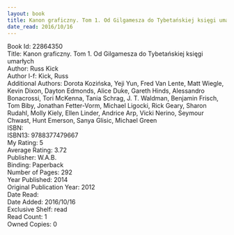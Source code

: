 ```yaml
---
layout: book
title: Kanon graficzny. Tom 1. Od Gilgamesza do Tybetańskiej księgi umarłych
date_read: 2016/10/16
---
```


Book Id: 22864350<br />
Title: Kanon graficzny. Tom 1. Od Gilgamesza do Tybetańskiej księgi umarłych<br />
Author: Russ Kick<br />
Author l-f: Kick, Russ<br />
Additional Authors: Dorota Kozińska, Yeji Yun, Fred Van Lente, Matt Wiegle, Kevin Dixon, Dayton Edmonds, Alice Duke, Gareth Hinds, Alessandro Bonacrossi, Tori McKenna, Tania Schrag, J.  T. Waldman, Benjamin Frisch, Tom Biby, Jonathan Fetter-Vorm, Michael Ligocki, Rick Geary, Sharon Rudahl, Molly Kiely, Ellen Linder, Andrice Arp, Vicki Nerino, Seymour Chwast, Hunt Emerson, Sanya Glisic, Michael  Green<br />
ISBN: <br />
ISBN13: 9788377479667<br />
My Rating: 5<br />
Average Rating: 3.72<br />
Publisher: W.A.B.<br />
Binding: Paperback<br />
Number of Pages: 292<br />
Year Published: 2014<br />
Original Publication Year: 2012<br />
Date Read: <br />
Date Added: 2016/10/16<br />
Exclusive Shelf: read<br />
Read Count: 1<br />
Owned Copies: 0<br />

